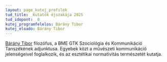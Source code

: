 ```yaml
---
layout: page_kutej_profilok
tud_title:  Kutatók éjszakája 2025
tud_idopont:  0
kutej_programfelelos: Bárány Tibor
kutej_eloado: Bárány Tibor
---
```

[Bárány Tibor](https://www.bmekomm.hu/portfolio/barany-tibor) filozófus, a BME GTK Szociológia és Kommunikáció Tanszékének adjunktusa. Egyebek közt a művészeti kommunikáció jelenségeivel foglalkozik, és az esztétikai normativitás természetét kutatja.  
